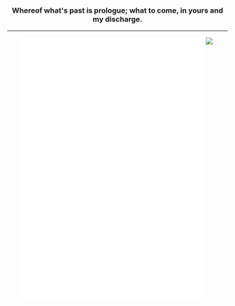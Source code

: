 <h3 align="center">Whereof what's past is prologue; what to come, in yours and my discharge.</h3>  

---

<div style="display: flex; gap: 10px; align-items: center; justify-content: center">
  <img src="/github-metrics.svg" alt="Metrics" width="410">
  <img src="https://c.tenor.com/3F5XmYhEARwAAAAd/chill-japan.gif" height="600">
</div>
